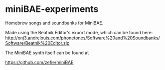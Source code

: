 # miniBAE-experiments
Homebrew songs and soundbanks for MiniBAE. 

Made using the Beatnik Editor's export mode, which can be found here:
http://onj3.andrelouis.com/phonetones/Software%20and%20Soundbanks/Software/Beatnik%20Editor.zip


The MiniBAE synth itself can be found at 

https://github.com/zefie/miniBAE
